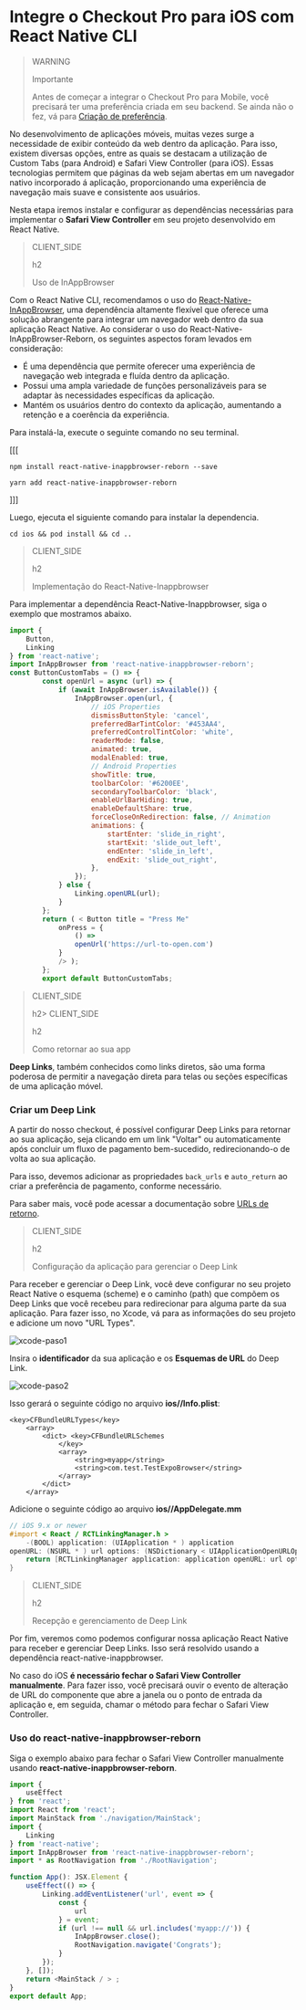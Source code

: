 # Integre o Checkout Pro para iOS com React Native CLI

> WARNING
>
> Importante
>
> Antes de começar a integrar o Checkout Pro para Mobile, você precisará ter uma preferência criada em seu backend. Se ainda não o fez, vá para [Criação de preferência](/developers/pt/docs/checkout-pro/integrate-preferences).

No desenvolvimento de aplicações móveis, muitas vezes surge a necessidade de exibir conteúdo da web dentro da aplicação. Para isso, existem diversas opções, entre as quais se destacam a utilização de Custom Tabs (para Android) e Safari View Controller (para iOS). Essas tecnologias permitem que páginas da web sejam abertas em um navegador nativo incorporado á aplicação, proporcionando uma experiência de navegação mais suave e consistente aos usuários.

Nesta etapa iremos instalar e configurar as dependências necessárias para implementar o **Safari View Controller** em seu projeto desenvolvido em React Native.

> CLIENT_SIDE
>
> h2
>
> Uso de InAppBrowser

Com o React Native CLI, recomendamos o uso do [React-Native-InAppBrowser](https://www.npmjs.com/package/react-native-inappbrowser-reborn), uma dependência altamente flexível que oferece uma solução abrangente para integrar um navegador web dentro da sua aplicação React Native. Ao considerar o uso do React-Native-InAppBrowser-Reborn, os seguintes aspectos foram levados em consideração:

* É uma dependência que permite oferecer uma experiência de navegação web integrada e fluída dentro da aplicação.
* Possui uma ampla variedade de funções personalizáveis para se adaptar às necessidades específicas da aplicação.
* Mantém os usuários dentro do contexto da aplicação, aumentando a retenção e a coerência da experiência.

Para instalá-la, execute o seguinte comando no seu terminal.

[[[
```npm
npm install react-native-inappbrowser-reborn --save
```
```yarn
yarn add react-native-inappbrowser-reborn
```
]]]

Luego, ejecuta el siguiente comando para instalar la dependencia.

```
cd ios && pod install && cd ..
```

> CLIENT_SIDE
>
> h2
>
> Implementação do React-Native-Inappbrowser

Para implementar a dependência React-Native-Inappbrowser, siga o exemplo que mostramos abaixo.

```JavaScript
import {
	Button,
	Linking
} from 'react-native';
import InAppBrowser from 'react-native-inappbrowser-reborn';
const ButtonCustomTabs = () => {
		const openUrl = async (url) => {
			if (await InAppBrowser.isAvailable()) {
				InAppBrowser.open(url, {
					// iOS Properties
					dismissButtonStyle: 'cancel',
					preferredBarTintColor: '#453AA4',
					preferredControlTintColor: 'white',
					readerMode: false,
					animated: true,
					modalEnabled: true,
					// Android Properties
					showTitle: true,
					toolbarColor: '#6200EE',
					secondaryToolbarColor: 'black',
					enableUrlBarHiding: true,
					enableDefaultShare: true,
					forceCloseOnRedirection: false, // Animation
					animations: {
						startEnter: 'slide_in_right',
						startExit: 'slide_out_left',
						endEnter: 'slide_in_left',
						endExit: 'slide_out_right',
					},
				});
			} else {
				Linking.openURL(url);
			}
		};
		return ( < Button title = "Press Me"
			onPress = {
				() =>
				openUrl('https://url-to-open.com')
			}
			/> );
		};
		export default ButtonCustomTabs;
```

> CLIENT_SIDE
>
> h2> CLIENT_SIDE
>
> h2
>
> Como retornar ao sua app

**Deep Links**, também conhecidos como links diretos, são uma forma poderosa de permitir a navegação direta para telas ou seções específicas de uma aplicação móvel.

### Criar um Deep Link

A partir do nosso checkout, é possível configurar Deep Links para retornar ao sua aplicação, seja clicando em um link "Voltar" ou automaticamente após concluir um fluxo de pagamento bem-sucedido, redirecionando-o de volta ao sua aplicação.

Para isso, devemos adicionar as propriedades `back_urls` e `auto_return` ao criar a preferência de pagamento, conforme necessário.

Para saber mais, você pode acessar a documentação sobre [URLs de retorno](/developers/es/docs/checkout-pro/checkout-customization/user-interface/redirection).

> CLIENT_SIDE
>
> h2
>
> Configuração da aplicação para gerenciar o Deep Link

Para receber e gerenciar o Deep Link, você deve configurar no seu projeto React Native o esquema (scheme) e o caminho (path) que compõem os Deep Links que você recebeu para redirecionar para alguma parte da sua aplicação. Para fazer isso, no Xcode, vá para as informações do seu projeto e adicione um novo "URL Types".

![xcode-paso1](/images/cow/xcode-paso1.png)

Insira o **identificador** da sua aplicação e os **Esquemas de URL** do Deep Link.

![xcode-paso2](/images/cow/xcode-paso2.png)

Isso gerará o seguinte código no arquivo **ios/<appname>/Info.plist**:

```info.plist
<key>CFBundleURLTypes</key>
    <array>
        <dict> <key>CFBundleURLSchemes
            </key>
            <array>
                <string>myapp</string>
                <string>com.test.TestExpoBrowser</string>
            </array>
        </dict> 
    </array>
```

Adicione o seguinte código ao arquivo **ios/<appname>/AppDelegate.mm**

```AppDelegate.mm
// iOS 9.x or newer
#import < React / RCTLinkingManager.h >
	-(BOOL) application: (UIApplication * ) application
openURL: (NSURL * ) url options: (NSDictionary < UIApplicationOpenURLOptionsKey, id > * ) options {
	return [RCTLinkingManager application: application openURL: url options: options];
}
```

> CLIENT_SIDE
>
> h2
>
> Recepção e gerenciamento de Deep Link

Por fim, veremos como podemos configurar nossa aplicação React Native para receber e gerenciar Deep Links. Isso será resolvido usando a dependência react-native-inappbrowser.

No caso do iOS **é necessário fechar o Safari View Controller manualmente**. Para fazer isso, você precisará ouvir o evento de alteração de URL do componente que abre a janela ou o ponto de entrada da aplicação e, em seguida, chamar o método para fechar o Safari View Controller.


### Uso do react-native-inappbrowser-reborn

Siga o exemplo abaixo para fechar o Safari View Controller manualmente usando **react-native-inappbrowser-reborn**.

```JavaScript
import {
	useEffect
} from 'react';
import React from 'react';
import MainStack from './navigation/MainStack';
import {
	Linking
} from 'react-native';
import InAppBrowser from 'react-native-inappbrowser-reborn';
import * as RootNavigation from './RootNavigation';

function App(): JSX.Element {
	useEffect(() => {
		Linking.addEventListener('url', event => {
			const {
				url
			} = event;
			if (url !== null && url.includes('myapp://')) {
				InAppBrowser.close();
				RootNavigation.navigate('Congrats');
			}
		});
	}, []);
	return <MainStack / > ;
}
export default App;
```

